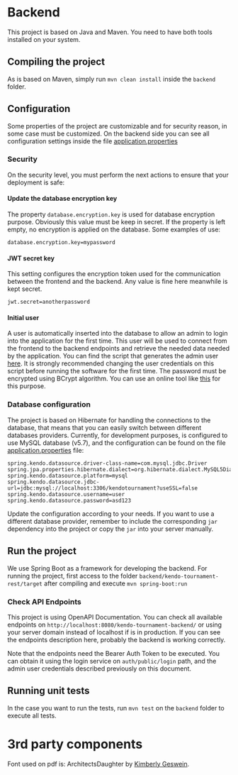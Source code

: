# Backend

This project is based on Java and Maven. You need to have both tools installed on your system.

## Compiling the project

As is based on Maven, simply run `mvn clean install` inside the `backend` folder.

## Configuration

Some properties of the project are customizable and for security reason, in some case must be customized. On the backend
side you can see all configuration settings inside the
file [application.properties](kendo-tournament-rest/src/main/resources/application.properties)

### Security

On the security level, you must perform the next actions to ensure that your deployment is safe:

#### Update the database encryption key

The property `database.encryption.key` is used for database encryption purpose. Obviously this value must be keep in
secret. If the property is left empty, no encryption is applied on the database. Some examples of use:

```
database.encryption.key=mypassword
```

#### JWT secret key

This setting configures the encryption token used for the communication between the frontend and the backend. Any value
is fine here meanwhile is kept secret.

```
jwt.secret=anotherpassword
```

#### Initial user

A user is automatically inserted into the database to allow an admin to login into the application for the first time.
This user will be used to connect from the frontend to the backend endpoints and retrieve the needed data needed by the
application. You can find the script that generates the admin user
[here](kendo-tournament-rest/src/main/resources/database/default-authenticated-users.sql). It is strongly recommended
changing the user credentials on this script before running the software for the first time. The password must be
encrypted using BCrypt algorithm. You can use an online tool like [this](https://bcrypt-generator.com/) for this
purpose.

### Database configuration

The project is based on Hibernate for handling the connections to the database, that means that you can easily switch
between different databases providers. Currently, for development purposes, is configured to use MySQL database (v5.7),
and the configuration can be found on the
file [application.properties](kendo-tournament-rest/src/main/resources/application.properties) file:

```
spring.kendo.datasource.driver-class-name=com.mysql.jdbc.Driver
spring.jpa.properties.hibernate.dialect=org.hibernate.dialect.MySQL5Dialect
spring.kendo.datasource.platform=mysql
spring.kendo.datasource.jdbc-url=jdbc:mysql://localhost:3306/kendotournament?useSSL=false
spring.kendo.datasource.username=user
spring.kendo.datasource.password=asd123
```

Update the configuration according to your needs. If you want to use a different database provider, remember to include
the corresponding `jar` dependency into the project or copy the `jar` into your server manually.

## Run the project

We use Spring Boot as a framework for developing the backend. For running the project, first access to the
folder `backend/kendo-tournament-rest/target` after compiling and execute `mvn spring-boot:run`

### Check API Endpoints

This project is using OpenAPI Documentation. You can check all available endpoints
on `http://localhost:8080/kendo-tournament-backend/` or using your server domain instead of localhost if is in
production. If you can see the endpoints description here, probably the backend is working correctly.

Note that the endpoints need the Bearer Auth Token to be executed. You can obtain it using the login service
on `auth/public/login` path, and the admin user credentials described previously on this document.

## Running unit tests

In the case you want to run the tests, run `mvn test` on the `backend` folder to execute all tests.


# 3rd party components

Font used on pdf is: ArchitectsDaughter by [Kimberly Geswein](https://fonts.google.com/specimen/Architects+Daughter/about). 
